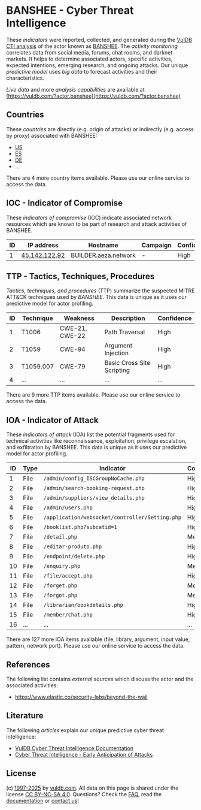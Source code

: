 # BANSHEE - Cyber Threat Intelligence

These _indicators_ were reported, collected, and generated during the [VulDB CTI analysis](https://vuldb.com/?kb.cti) of the actor known as [BANSHEE](https://vuldb.com/?actor.banshee). The _activity monitoring_ correlates data from social media, forums, chat rooms, and darknet markets. It helps to determine associated actors, specific activities, expected intentions, emerging research, and ongoing attacks. Our unique _predictive model_ uses _big data_ to forecast activities and their characteristics.

_Live data_ and more _analysis capabilities_ are available at [https://vuldb.com/?actor.banshee](https://vuldb.com/?actor.banshee)

## Countries

These _countries_ are directly (e.g. origin of attacks) or indirectly (e.g. access by proxy) associated with BANSHEE:

* [US](https://vuldb.com/?country.us)
* [ES](https://vuldb.com/?country.es)
* [DE](https://vuldb.com/?country.de)
* ...

There are 4 more country items available. Please use our online service to access the data.

## IOC - Indicator of Compromise

These _indicators of compromise_ (IOC) indicate associated network resources which are known to be part of research and attack activities of BANSHEE.

ID | IP address | Hostname | Campaign | Confidence
-- | ---------- | -------- | -------- | ----------
1 | [45.142.122.92](https://vuldb.com/?ip.45.142.122.92) | BUILDER.aeza.network | - | High

## TTP - Tactics, Techniques, Procedures

_Tactics, techniques, and procedures_ (TTP) summarize the suspected MITRE ATT&CK techniques used by _BANSHEE_. This data is unique as it uses our predictive model for actor profiling.

ID | Technique | Weakness | Description | Confidence
-- | --------- | -------- | ----------- | ----------
1 | T1006 | CWE-21, CWE-22 | Path Traversal | High
2 | T1059 | CWE-94 | Argument Injection | High
3 | T1059.007 | CWE-79 | Basic Cross Site Scripting | High
4 | ... | ... | ... | ...

There are 9 more TTP items available. Please use our online service to access the data.

## IOA - Indicator of Attack

These _indicators of attack_ (IOA) list the potential fragments used for technical activities like reconnaissance, exploitation, privilege escalation, and exfiltration by BANSHEE. This data is unique as it uses our predictive model for actor profiling.

ID | Type | Indicator | Confidence
-- | ---- | --------- | ----------
1 | File | `/admin/config_ISCGroupNoCache.php` | High
2 | File | `/admin/search-booking-request.php` | High
3 | File | `/admin/suppliers/view_details.php` | High
4 | File | `/admin/users.php` | High
5 | File | `/application/websocket/controller/Setting.php` | High
6 | File | `/booklist.php?subcatid=1` | High
7 | File | `/detail.php` | Medium
8 | File | `/editar-produto.php` | High
9 | File | `/endpoint/delete.php` | High
10 | File | `/enquiry.php` | Medium
11 | File | `/file/accept.php` | High
12 | File | `/forget.php` | Medium
13 | File | `/forgot.php` | Medium
14 | File | `/librarian/bookdetails.php` | High
15 | File | `/member/chat.php` | High
16 | ... | ... | ...

There are 127 more IOA items available (file, library, argument, input value, pattern, network port). Please use our online service to access the data.

## References

The following list contains _external sources_ which discuss the actor and the associated activities:

* https://www.elastic.co/security-labs/beyond-the-wail

## Literature

The following _articles_ explain our unique predictive cyber threat intelligence:

* [VulDB Cyber Threat Intelligence Documentation](https://vuldb.com/?kb.cti)
* [Cyber Threat Intelligence - Early Anticipation of Attacks](https://www.scip.ch/en/?labs.20201022)

## License

(c) [1997-2025](https://vuldb.com/?kb.changelog) by [vuldb.com](https://vuldb.com/?kb.about). All data on this page is shared under the license [CC BY-NC-SA 4.0](https://creativecommons.org/licenses/by-nc-sa/4.0/). Questions? Check the [FAQ](https://vuldb.com/?kb.faq), read the [documentation](https://vuldb.com/?kb) or [contact us](https://vuldb.com/?contact)!
